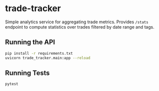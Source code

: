# trade-tracker

Simple analytics service for aggregating trade metrics. Provides `/stats` endpoint to compute statistics over trades filtered by date range and tags.

## Running the API

```bash
pip install -r requirements.txt
uvicorn trade_tracker.main:app --reload
```

## Running Tests

```bash
pytest
```
